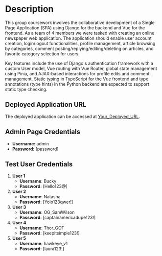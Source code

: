 # Description

This group coursework involves the collaborative development of a Single Page Application (SPA) using Django for the backend and Vue for the frontend. As a team of 4 members we were tasked with creating an online newspaper web application. The application should enable user account creation, login/logout functionalities, profile management, article browsing by categories, comment posting/replying/editing/deleting on articles, and favorite category selection for users.

Key features include the use of Django's authentication framework with a custom User model, Vue routing with Vue Router, global state management using Pinia, and AJAX-based interactions for profile edits and comment management. Static typing in TypeScript for the Vue frontend and type annotations (type hints) in the Python backend are expected to support static type checking.

## Deployed Application URL

The deployed application can be accessed at [Your_Deployed_URL](https://www.example.com).

## Admin Page Credentials

- **Username:** admin
- **Password:** [password]

## Test User Credentials

1. **User 1**
   - **Username:** Bucky
   - **Password:** [Hello123@]
2. **User 2**
   - **Username:** Natasha
   - **Password:** [Yolo123qwer!]
3. **User 3**
   - **Username:** OG_SamWilson
   - **Password:** [captainamericadupe123!]
4. **User 4**
   - **Username:** Thor_GOT
   - **Password:** [keepitsimple123!]
5. **User 5**
   - **Username:** hawkeye_v1
   - **Password:** [laura123!]

